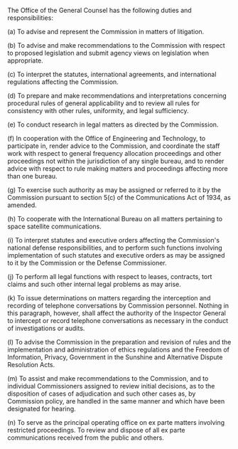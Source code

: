 The Office of the General Counsel has the following duties and responsibilities:

(a) To advise and represent the Commission in matters of litigation.

(b) To advise and make recommendations to the Commission with respect to proposed legislation and submit agency views on legislation when appropriate.

(c) To interpret the statutes, international agreements, and international regulations affecting the Commission.

(d) To prepare and make recommendations and interpretations concerning procedural rules of general applicability and to review all rules for consistency with other rules, uniformity, and legal sufficiency.

(e) To conduct research in legal matters as directed by the Commission.
                

(f) In cooperation with the Office of Engineering and Technology, to participate in, render advice to the Commission, and coordinate the staff work with respect to general frequency allocation proceedings and other proceedings not within the jurisdiction of any single bureau, and to render advice with respect to rule making matters and proceedings affecting more than one bureau.

(g) To exercise such authority as may be assigned or referred to it by the Commission pursuant to section 5(c) of the Communications Act of 1934, as amended.

(h) To cooperate with the International Bureau on all matters pertaining to space satellite communications.

(i) To interpret statutes and executive orders affecting the Commission's national defense responsibilities, and to perform such functions involving implementation of such statutes and executive orders as may be assigned to it by the Commission or the Defense Commissioner.

(j) To perform all legal functions with respect to leases, contracts, tort claims and such other internal legal problems as may arise.

(k) To issue determinations on matters regarding the interception and recording of telephone conversations by Commission personnel. Nothing in this paragraph, however, shall affect the authority of the Inspector General to intercept or record telephone conversations as necessary in the conduct of investigations or audits.

(l) To advise the Commission in the preparation and revision of rules and the implementation and administration of ethics regulations and the Freedom of Information, Privacy, Government in the Sunshine and Alternative Dispute Resolution Acts.

(m) To assist and make recommendations to the Commission, and to individual Commissioners assigned to review initial decisions, as to the disposition of cases of adjudication and such other cases as, by Commission policy, are handled in the same manner and which have been designated for hearing.

(n) To serve as the principal operating office on ex parte matters involving restricted proceedings. To review and dispose of all ex parte communications received from the public and others.

